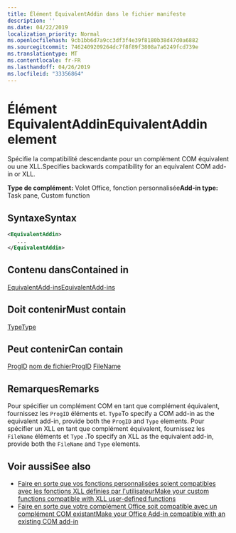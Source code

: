 ```yaml
---
title: Élément EquivalentAddin dans le fichier manifeste
description: ''
ms.date: 04/22/2019
localization_priority: Normal
ms.openlocfilehash: 9cb1bb6d7a9cc3df3f4e39f8180b38d47d0a6882
ms.sourcegitcommit: 7462409209264dc7f8f89f3808a7a6249fcd739e
ms.translationtype: MT
ms.contentlocale: fr-FR
ms.lasthandoff: 04/26/2019
ms.locfileid: "33356864"
---
```

# <a name="equivalentaddin-element"></a><span data-ttu-id="4c23d-102">Élément EquivalentAddin</span><span class="sxs-lookup"><span data-stu-id="4c23d-102">EquivalentAddin element</span></span>

<span data-ttu-id="4c23d-103">Spécifie la compatibilité descendante pour un complément COM équivalent ou une XLL.</span><span class="sxs-lookup"><span data-stu-id="4c23d-103">Specifies backwards compatibility for an equivalent COM add-in or XLL.</span></span>

<span data-ttu-id="4c23d-104">**Type de complément:** Volet Office, fonction personnalisée</span><span class="sxs-lookup"><span data-stu-id="4c23d-104">**Add-in type:** Task pane, Custom function</span></span>

## <a name="syntax"></a><span data-ttu-id="4c23d-105">Syntaxe</span><span class="sxs-lookup"><span data-stu-id="4c23d-105">Syntax</span></span>

```XML
<EquivalentAddin>
   ...
</EquivalentAddin>
```

## <a name="contained-in"></a><span data-ttu-id="4c23d-106">Contenu dans</span><span class="sxs-lookup"><span data-stu-id="4c23d-106">Contained in</span></span>

[<span data-ttu-id="4c23d-107">EquivalentAdd-ins</span><span class="sxs-lookup"><span data-stu-id="4c23d-107">EquivalentAdd-ins</span></span>](equivalentaddins.md)

## <a name="must-contain"></a><span data-ttu-id="4c23d-108">Doit contenir</span><span class="sxs-lookup"><span data-stu-id="4c23d-108">Must contain</span></span>

[<span data-ttu-id="4c23d-109">Type</span><span class="sxs-lookup"><span data-stu-id="4c23d-109">Type</span></span>](type.md)

## <a name="can-contain"></a><span data-ttu-id="4c23d-110">Peut contenir</span><span class="sxs-lookup"><span data-stu-id="4c23d-110">Can contain</span></span>

<span data-ttu-id="4c23d-111">[ProgID](progid.md)
[nom de fichier](filename.md)</span><span class="sxs-lookup"><span data-stu-id="4c23d-111">[ProgID](progid.md)
[FileName](filename.md)</span></span>

## <a name="remarks"></a><span data-ttu-id="4c23d-112">Remarques</span><span class="sxs-lookup"><span data-stu-id="4c23d-112">Remarks</span></span>

<span data-ttu-id="4c23d-113">Pour spécifier un complément COM en tant que complément équivalent, fournissez les `ProgID` éléments et. `Type`</span><span class="sxs-lookup"><span data-stu-id="4c23d-113">To specify a COM add-in as the equivalent add-in, provide both the `ProgID` and `Type` elements.</span></span> <span data-ttu-id="4c23d-114">Pour spécifier un XLL en tant que complément équivalent, fournissez les `FileName` éléments et `Type` .</span><span class="sxs-lookup"><span data-stu-id="4c23d-114">To specify an XLL as the equivalent add-in, provide both the `FileName` and `Type` elements.</span></span>

## <a name="see-also"></a><span data-ttu-id="4c23d-115">Voir aussi</span><span class="sxs-lookup"><span data-stu-id="4c23d-115">See also</span></span>

- [<span data-ttu-id="4c23d-116">Faire en sorte que vos fonctions personnalisées soient compatibles avec les fonctions XLL définies par l'utilisateur</span><span class="sxs-lookup"><span data-stu-id="4c23d-116">Make your custom functions compatible with XLL user-defined functions</span></span>](../../excel/make-custom-functions-compatible-with-xll-udf.md)
- [<span data-ttu-id="4c23d-117">Faire en sorte que votre complément Office soit compatible avec un complément COM existant</span><span class="sxs-lookup"><span data-stu-id="4c23d-117">Make your Office Add-in compatible with an existing COM add-in</span></span>](../../develop/make-office-add-in-compatible-with-existing-com-add-in.md)